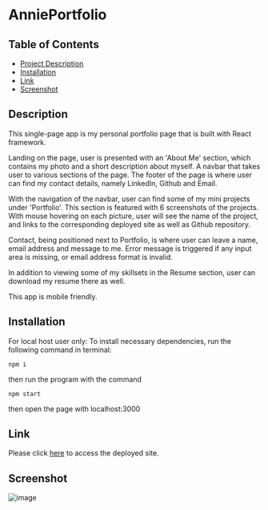 # AnniePortfolio

## Table of Contents
  - [Project Description](#description)
  - [Installation](#installation)
  - [Link](#Link)
  - [Screenshot](#Screenshot)

  ## Description
   This single-page app is my personal portfolio page that is built with React framework.

   Landing on the page, user is presented with an 'About Me' section, which contains my photo and a short description about myself. A navbar that takes user to various sections of the page. The footer of the page is where user can find my contact details, namely LinkedIn, Github and Email. 

   With the navigation of the navbar, user can find some of my mini projects under 'Portfolio'. This section is featured with 6 screenshots of the projects. With mouse hovering on each picture, user will see the name of the project, and links to the corresponding deployed site as well as Github repository.

   Contact, being positioned next to Portfolio, is where user can leave a name, email address and message to me. Error message is triggered if any input area is missing, or email address format is invalid.

   In addition to viewing some of my skillsets in the Resume section, user can download my resume there as well.

   This app is mobile friendly.

  ## Installation
   For local host user only:
   To install necessary dependencies, run the following command in terminal:
   ```
   npm i
   ```
   then run the program with the command 
   ```
   npm start
   ```
   then open the page with localhost:3000

  ## Link
   Please click [here](https://anniecancode.github.io/AnniePortfolio/) to access the deployed site.

  ## Screenshot
  ![image](https://user-images.githubusercontent.com/99180884/198263815-a7adcf2e-011f-4b6d-9f15-cba304a8b309.png)

